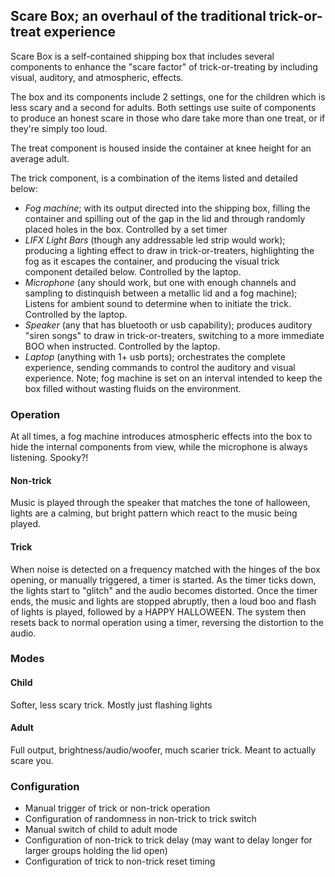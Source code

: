 ## Scare Box; an overhaul of the traditional trick-or-treat experience

Scare Box is a self-contained shipping box that includes several components to enhance the "scare factor" of trick-or-treating by including visual, auditory, and atmospheric, effects. 

The box and its components include 2 settings, one for the children which is less scary and a second for adults. Both settings use suite of components to produce an honest scare in those who dare take more than one treat, or if they're simply too loud.

The treat component is housed inside the container at knee height for an average adult.

The trick component, is a combination of the items listed and detailed below:
- *Fog machine*; with its output directed into the shipping box, filling the container and spilling out of the gap in the lid and through randomly placed holes in the box. Controlled by a set timer
- *LIFX Light Bars* (though any addressable led strip would work); producing a lighting effect to draw in trick-or-treaters, highlighting the fog as it escapes the container, and producing the visual trick component detailed below. Controlled by the laptop.
- *Microphone* (any should work, but one with enough channels and sampling to distinquish between a metallic lid and a fog machine); Listens for ambient sound to determine when to initiate the trick. Controlled by the laptop.
- *Speaker* (any that has bluetooth or usb capability); produces auditory "siren songs" to draw in trick-or-treaters, switching to a more immediate BOO when instructed. Controlled by the laptop.
- *Laptop* (anything with 1+ usb ports); orchestrates the complete experience, sending commands to control the auditory and visual experience. Note; fog machine is set on an interval intended to keep the box filled without wasting fluids on the environment.

### Operation

At all times, a fog machine introduces atmospheric effects into the box to hide the internal components from view, while the microphone is always listening. Spooky?!

#### Non-trick

 Music is played through the speaker that matches the tone of halloween, lights are a calming, but bright pattern which react to the music being played.

 #### Trick

 When noise is detected on a frequency matched with the hinges of the box opening, or manually triggered, a timer is started. As the timer ticks down, the lights start to "glitch" and the audio becomes distorted. Once the timer ends, the music and lights are stopped abruptly, then a loud boo and flash of lights is played, followed by a HAPPY HALLOWEEN. The system then resets back to normal operation using a timer, reversing the distortion to the audio.

 ### Modes

 #### Child

 Softer, less scary trick. Mostly just flashing lights

 #### Adult

 Full output, brightness/audio/woofer, much scarier trick. Meant to actually scare you.

 ### Configuration

 - Manual trigger of trick or non-trick operation
 - Configuration of randomness in non-trick to trick switch
 - Manual switch of child to adult mode
 - Configuration of non-trick to trick delay (may want to delay longer for larger groups holding the lid open)
 - Configuration of trick to non-trick reset timing